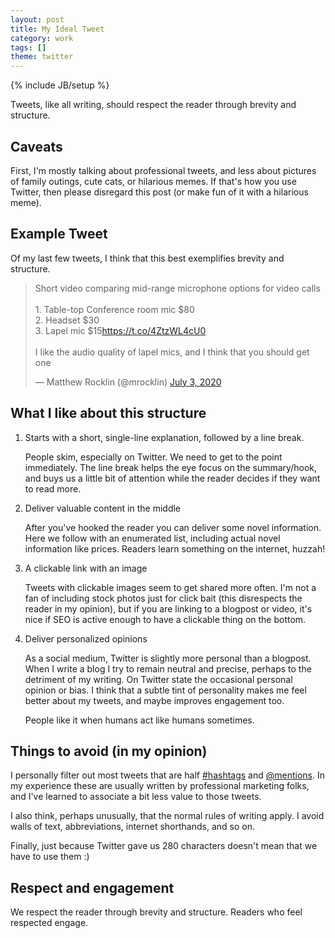 ```yaml
---
layout: post
title: My Ideal Tweet
category: work
tags: []
theme: twitter
---
```

{% include JB/setup %}

Tweets, like all writing, should respect the reader through brevity and structure.


## Caveats

First, I'm mostly talking about professional tweets, and less about pictures of
family outings, cute cats, or hilarious memes.  If that's how you use Twitter,
then please disregard this post (or make fun of it with a hilarious meme).


## Example Tweet

Of my last few tweets, I think that this best exemplifies brevity and structure.

<blockquote class="twitter-tweet"><p lang="en" dir="ltr">Short video comparing mid-range microphone options for video calls<br><br>1. Table-top Conference room mic $80<br>2. Headset $30<br>3. Lapel mic $15<a href="https://t.co/4ZtzWL4cU0">https://t.co/4ZtzWL4cU0</a><br><br>I like the audio quality of lapel mics, and I think that you should get one</p>&mdash; Matthew Rocklin (@mrocklin) <a href="https://twitter.com/mrocklin/status/1279162828314693632?ref_src=twsrc%5Etfw">July 3, 2020</a></blockquote> <script async src="https://platform.twitter.com/widgets.js" charset="utf-8"></script>


## What I like about this structure

1.  Starts with a short, single-line explanation, followed by a line break.

    People skim, especially on Twitter.
    We need to get to the point immediately.
    The line break helps the eye focus on the summary/hook,
    and buys us a little bit of attention
    while the reader decides if they want to read more.

2.  Deliver valuable content in the middle

    After you've hooked the reader you can deliver some novel information.
    Here we follow with an enumerated list,
    including actual novel information like prices.
    Readers learn something on the internet, huzzah!

3.  A clickable link with an image

    Tweets with clickable images seem to get shared more often.
    I'm not a fan of including stock photos just for click bait (this
    disrespects the reader in my opinion), but if you are linking to a blogpost
    or video, it's nice if SEO is active enough to have a clickable thing on
    the bottom.

4.  Deliver personalized opinions

    As a social medium, Twitter is slightly more personal than a blogpost.
    When I write a blog I try to remain neutral and precise, perhaps to the
    detriment of my writing.  On Twitter state the occasional personal opinion
    or bias.  I think that a subtle tint of personality makes me feel better
    about my tweets, and maybe improves engagement too.

    People like it when humans act like humans sometimes.


## Things to avoid (in my opinion)

I personally filter out most tweets that are half [#hashtags]() and
[@mentions]().
In my experience these are usually written by professional marketing folks, and
I've learned to associate a bit less value to those tweets.

I also think, perhaps unusually, that the normal rules of writing apply.
I avoid walls of text, abbreviations, internet shorthands, and so on.

Finally, just because Twitter gave us 280 characters doesn't mean that we have to
use them :)


## Respect and engagement

We respect the reader through brevity and structure.
Readers who feel respected engage.
